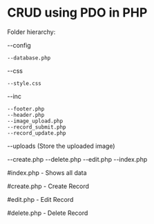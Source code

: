 ﻿# CRUD using PDO in PHP
 
Folder hierarchy:

  --config
    
    --database.php
    
    
  --css
    
    --style.css
    
  --inc
    
    --footer.php
    --header.php
    --image_upload.php
    --record_submit.php
    --record_update.php
    
  --uploads
    (Store the uploaded image)
    
  --create.php
  --delete.php
  --edit.php
  --index.php
 
 #index.php - Shows all data 
 
 #create.php - Create Record 
 
 #edit.php - Edit Record 
 
 #delete.php - Delete Record
 
 
